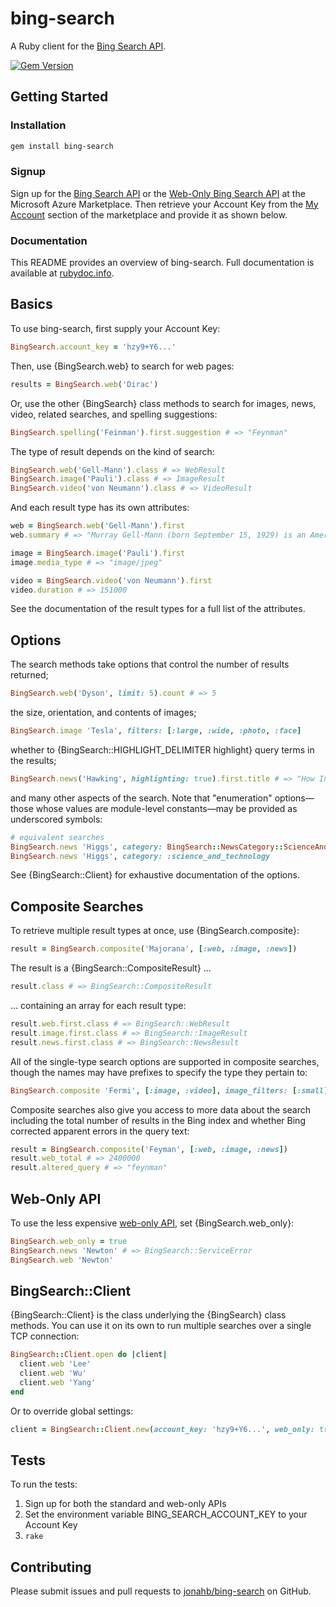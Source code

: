 # bing-search

A Ruby client for the [Bing Search API](http://datamarket.azure.com/dataset/bing/search).

[![Gem Version](https://badge.fury.io/rb/bing-search.svg)](http://badge.fury.io/rb/bing-search)

## Getting Started

### Installation

```bash
gem install bing-search
```

### Signup

Sign up for the [Bing Search API](https://datamarket.azure.com/dataset/bing/search) or the [Web-Only Bing Search API](https://datamarket.azure.com/dataset/bing/searchweb) at the Microsoft Azure Marketplace. Then retrieve your Account Key from the [My Account](https://datamarket.azure.com/account) section of the marketplace and provide it as shown below.

### Documentation

This README provides an overview of bing-search. Full documentation is available at [rubydoc.info](http://www.rubydoc.info/gems/bing-search).

## Basics

To use bing-search, first supply your Account Key:

```ruby
BingSearch.account_key = 'hzy9+Y6...'
```

Then, use {BingSearch.web} to search for web pages:

```ruby
results = BingSearch.web('Dirac')
```

Or, use the other {BingSearch} class methods to search for images, news, video, related searches, and spelling suggestions:

```ruby
BingSearch.spelling('Feinman').first.suggestion # => "Feynman"
```

The type of result depends on the kind of search:

```ruby
BingSearch.web('Gell-Mann').class # => WebResult
BingSearch.image('Pauli').class # => ImageResult
BingSearch.video('von Neumann').class # => VideoResult
```

And each result type has its own attributes:

```ruby
web = BingSearch.web('Gell-Mann').first
web.summary # => "Murray Gell-Mann (born September 15, 1929) is an American physicist ..."

image = BingSearch.image('Pauli').first
image.media_type # => "image/jpeg"

video = BingSearch.video('von Neumann').first
video.duration # => 151000
```

See the documentation of the result types for a full list of the attributes.

## Options

The search methods take options that control the number of results returned;

```ruby
BingSearch.web('Dyson', limit: 5).count # => 5
```

the size, orientation, and contents of images;

```ruby
BingSearch.image 'Tesla', filters: [:large, :wide, :photo, :face]
```

whether to {BingSearch::HIGHLIGHT_DELIMITER highlight} query terms in the results;

```ruby
BingSearch.news('Hawking', highlighting: true).first.title # => "How Intel Gave Stephen Hawking a Voice"
```

and many other aspects of the search. Note that "enumeration" options—those whose values are module-level constants—may be provided as underscored symbols:

```ruby
# equivalent searches
BingSearch.news 'Higgs', category: BingSearch::NewsCategory::ScienceAndTechnology
BingSearch.news 'Higgs', category: :science_and_technology
```

See {BingSearch::Client} for exhaustive documentation of the options.

## Composite Searches

To retrieve multiple result types at once, use {BingSearch.composite}:

```ruby
result = BingSearch.composite('Majorana', [:web, :image, :news])
```

The result is a {BingSearch::CompositeResult} ...

```ruby
result.class # => BingSearch::CompositeResult
```

... containing an array for each result type:

```ruby
result.web.first.class # => BingSearch::WebResult
result.image.first.class # => BingSearch::ImageResult
result.news.first.class # => BingSearch::NewsResult
```

All of the single-type search options are supported in composite searches, though the names may have prefixes to specify the type they pertain to:

```ruby
BingSearch.composite 'Fermi', [:image, :video], image_filters: [:small], video_filters: [:short]
```

Composite searches also give you access to more data about the search including the total number of results in the Bing index and whether Bing corrected apparent errors in the query text:

```ruby
result = BingSearch.composite('Feyman', [:web, :image, :news])
result.web_total # => 2400000
result.altered_query # => "feynman"
```

## Web-Only API

To use the less expensive [web-only API](https://datamarket.azure.com/dataset/bing/searchweb), set {BingSearch.web_only}:

```ruby
BingSearch.web_only = true
BingSearch.news 'Newton' # => BingSearch::ServiceError
BingSearch.web 'Newton'
```

## BingSearch::Client

{BingSearch::Client} is the class underlying the {BingSearch} class methods. You can use it on its own to run multiple searches over a single TCP connection:

```ruby
BingSearch::Client.open do |client|
  client.web 'Lee'
  client.web 'Wu'
  client.web 'Yang' 
end
```

Or to override global settings:

```ruby
client = BingSearch::Client.new(account_key: 'hzy9+Y6...', web_only: true)
```

## Tests

To run the tests:

1. Sign up for both the standard and web-only APIs
2. Set the environment variable BING\_SEARCH\_ACCOUNT\_KEY to your Account Key
3. `rake`

## Contributing

Please submit issues and pull requests to [jonahb/bing-search](http://github.com/jonahb/bing-search) on GitHub.

